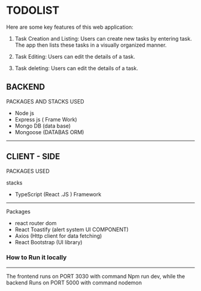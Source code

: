# TODOLIST

Here are some key features of this web application:

1. Task Creation and Listing:
   Users can create new tasks by entering task. The app then lists these tasks in a visually organized manner.

2. Task Editing:
   Users can edit the details of a task.

3. Task deleting:
   Users can edit the details of a task.

## BACKEND

PACKAGES AND STACKS USED

- Node js
- Express js ( Frame Work)
- Mongo DB (data base)
- Mongoose (DATABAS ORM)

---

## CLIENT - SIDE

PACKAGES USED

stacks

- TypeScript (React .JS ) Framework

---

Packages

- react router dom
- React Toastify (alert system UI COMPONENT)
- Axios (Http client for data fetching)
- React Bootstrap (UI library)

### How to Run it locally

---

The frontend runs on PORT 3030 with command Npm run dev, while the backend Runs on PORT 5000 with command nodemon
